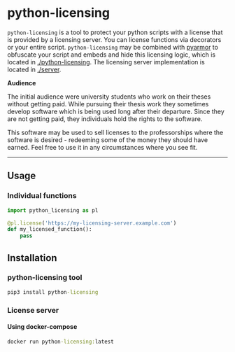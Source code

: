 # python-licensing
```python-licensing``` is a tool to protect your python scripts with a license that is provided by a licensing server. You can license functions via decorators or your entire script. ```python-licensing``` may be combined with [pyarmor](https://github.com/dashingsoft/pyarmor) to obfuscate your script and embeds and hide this licensing logic, which is located in [./python-licensing](./python-licensing). The licensing server implementation is located in [./server](./server).

**Audience**

The initial audience were university students who work on their theses without getting paid. While pursuing their thesis work they sometimes develop software which is being used long after their departure. Since they are not getting paid, they individuals hold the rights to the software.

This software may be used to sell licenses to the professorships where the software is desired - redeeming some of the money they should have earned. Feel free to use it in any circumstances where you see fit.

---

## Usage
### Individual functions
```python
import python_licensing as pl

@pl.license('https://my-licensing-server.example.com')
def my_licensed_function():
    pass
```

## Installation
### python-licensing tool
```cmd
pip3 install python-licensing
```

### License server
#### Using docker-compose
```cmd
docker run python-licensing:latest
```